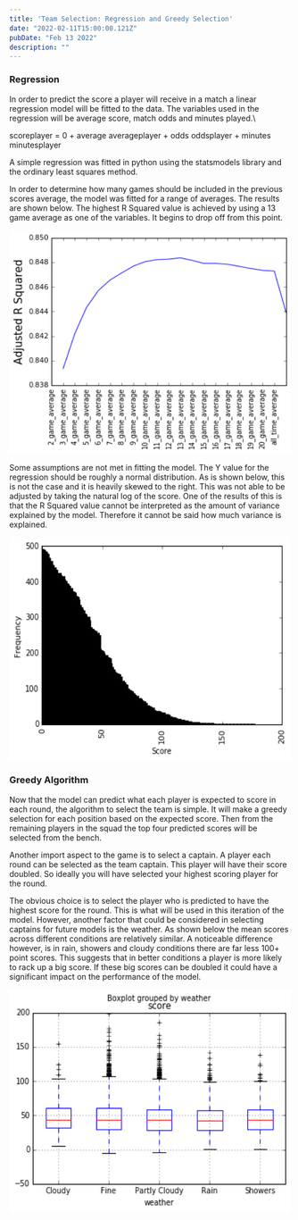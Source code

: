 ```yaml
---
title: 'Team Selection: Regression and Greedy Selection'
date: "2022-02-11T15:00:00.121Z"
pubDate: "Feb 13 2022"
description: ""
---
```


### Regression

In order to predict the score a player will receive in a match a linear regression model will be fitted to the data. The variables used in the regression will be average score, match odds and minutes played.\

scoreplayer  =  0 + average averageplayer + odds oddsplayer + minutes minutesplayer  

A simple regression was fitted in python using the statsmodels library and the ordinary least squares method.

In order to determine how many games should be included in the previous scores average, the model was fitted for a range of averages. The results are shown below. The highest R Squared value is achieved by using a 13 game average as one of the variables. It begins to drop off from this point.


<img src="https://github.com/jackpink/pink.ai/blob/master/content/nrl-supercoach/team-selection-regression-greedy/r-squared.png?raw=true" width="600" height="400">

Some assumptions are not met in fitting the model. The Y value for the regression should be roughly a normal distribution. As is shown below, this is not the case and it is heavily skewed to the right. This was not able to be adjusted by taking the natural log of the score. One of the results of this is that the R Squared value cannot be interpreted as the amount of variance explained by the model. Therefore it cannot be said how much variance is explained.

<img src="https://github.com/jackpink/pink.ai/blob/master/content/nrl-supercoach/team-selection-regression-greedy/frequency.png?raw=true" width="600" height="400">

### Greedy Algorithm

Now that the model can predict what each player is expected to score in each round, the algorithm to select the team is simple. It will make a greedy selection for each position based on the expected score. Then from the remaining players in the squad the top four predicted scores will be selected from the bench.

Another import aspect to the game is to select a captain. A player each round can be selected as the team captain. This player will have their score doubled. So ideally you will have selected your highest scoring player for the round.

The obvious choice is to select the player who is predicted to have the highest score for the round. This is what will be used in this iteration of the model. However, another factor that could be considered in selecting captains for future models is the weather. As shown below the mean scores across different conditions are relatively similar. A noticeable difference however, is in rain, showers and cloudy conditions there are far less 100+ point scores. This suggests that in better conditions a player is more likely to rack up a big score. If these big scores can be doubled it could have a significant impact on the performance of the model.

<img src="https://github.com/jackpink/pink.ai/blob/master/content/nrl-supercoach/team-selection-regression-greedy/weather.png?raw=true" width="600" height="400">